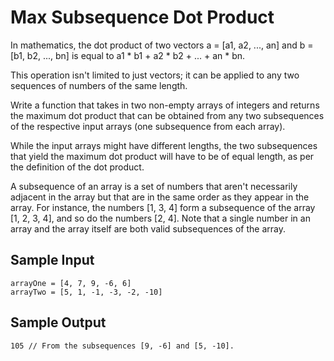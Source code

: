 # Max Subsequence Dot Product

In mathematics, the dot product of two vectors a = [a1, a2, ..., an] and b = [b1, b2, ..., bn] is equal to a1 * b1 + a2 * b2 + ... + an * bn.

This operation isn't limited to just vectors; it can be applied to any two sequences of numbers of the same length.

Write a function that takes in two non-empty arrays of integers and returns the maximum dot product that can be obtained from any two subsequences of the respective input arrays (one subsequence from each array).

While the input arrays might have different lengths, the two subsequences that yield the maximum dot product will have to be of equal length, as per the definition of the dot product.

A subsequence of an array is a set of numbers that aren't necessarily adjacent in the array but that are in the same order as they appear in the array. For instance, the numbers [1, 3, 4] form a subsequence of the array [1, 2, 3, 4], and so do the numbers [2, 4]. Note that a single number in an array and the array itself are both valid subsequences of the array.

## Sample Input
```
arrayOne = [4, 7, 9, -6, 6]
arrayTwo = [5, 1, -1, -3, -2, -10]
```

## Sample Output
```
105 // From the subsequences [9, -6] and [5, -10].
```
